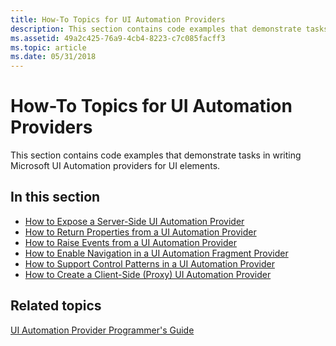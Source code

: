 ```yaml
---
title: How-To Topics for UI Automation Providers
description: This section contains code examples that demonstrate tasks in writing Microsoft UI Automation providers for UI elements.
ms.assetid: 49a2c425-76a9-4cb4-8223-c7c085facff3
ms.topic: article
ms.date: 05/31/2018
---
```


# How-To Topics for UI Automation Providers

This section contains code examples that demonstrate tasks in writing Microsoft UI Automation providers for UI elements.

## In this section

-   [How to Expose a Server-Side UI Automation Provider](uiauto-howto-expose-serverside-uiautomation-provider.md)
-   [How to Return Properties from a UI Automation Provider](uiauto-howto-return-properties-from-uiautomation-provider.md)
-   [How to Raise Events from a UI Automation Provider](uiauto-howto-raise-events-from-uiautomation-provider.md)
-   [How to Enable Navigation in a UI Automation Fragment Provider](uiauto-howto-enable-navigation-in-fragmentprovider.md)
-   [How to Support Control Patterns in a UI Automation Provider](uiauto-howto-support-controlpatterns-in-provider.md)
-   [How to Create a Client-Side (Proxy) UI Automation Provider](uiauto-howto-create-clientside-provider.md)

## Related topics

<dl> <dt>

[UI Automation Provider Programmer's Guide](uiauto-providerportal.md)
</dt> </dl>

 

 




